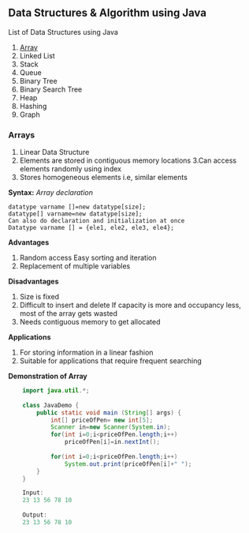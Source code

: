 ## Data Structures & Algorithm using Java
List of Data Structures using Java

 1. [Array](https://github.com/rahulshishodia/notes/blob/main/java/Data%20Structures%20and%20Algorithms.md#arrays)
 2. Linked List
 3. Stack
 4. Queue
 5. Binary Tree
 6. Binary Search Tree
 7. Heap
 8. Hashing
 9. Graph

### Arrays
1. Linear Data Structure
2. Elements are stored in contiguous memory locations
3.Can access elements randomly using index
4. Stores homogeneous elements i.e, similar elements

**Syntax:**
*Array declaration*

    datatype varname []=new datatype[size];  
    datatype[] varname=new datatype[size];  
    Can also do declaration and initialization at once
    Datatype varname [] = {ele1, ele2, ele3, ele4};

**Advantages**

 1. Random access Easy sorting and iteration 
 2. Replacement of multiple variables 

**Disadvantages** 

 1. Size is fixed 
 2. Difficult to insert and delete If capacity is more and occupancy less, most of the array gets wasted
 3. Needs contiguous memory to get allocated

**Applications**
1. For storing information in a linear fashion
2. Suitable for applications that require frequent searching

**Demonstration of Array**
```java
    import java.util.*;
    
    class JavaDemo {
    	public static void main (String[] args) {
    	    int[] priceOfPen= new int[5];
    	    Scanner in=new Scanner(System.in);
    	    for(int i=0;i<priceOfPen.length;i++)
    	        priceOfPen[i]=in.nextInt();
    
    	    for(int i=0;i<priceOfPen.length;i++)
    		    System.out.print(priceOfPen[i]+" ");
    	}
    }

    Input:
    23 13 56 78 10
    
    Output:
    23 13 56 78 10 
   ```


